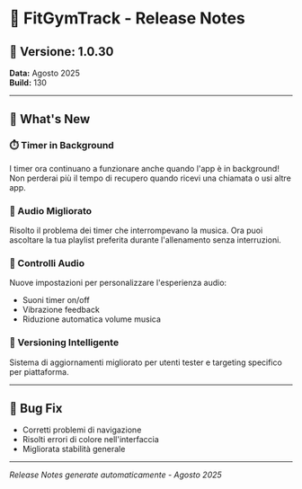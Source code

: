 # 🚀 FitGymTrack - Release Notes

## 📱 Versione: 1.0.30
**Data:** Agosto 2025  
**Build:** 130

---

## 🎯 What's New

### ⏱️ Timer in Background
I timer ora continuano a funzionare anche quando l'app è in background! Non perderai più il tempo di recupero quando ricevi una chiamata o usi altre app.

### 🎵 Audio Migliorato
Risolto il problema dei timer che interrompevano la musica. Ora puoi ascoltare la tua playlist preferita durante l'allenamento senza interruzioni.

### 🔧 Controlli Audio
Nuove impostazioni per personalizzare l'esperienza audio:
- Suoni timer on/off
- Vibrazione feedback
- Riduzione automatica volume musica

### 🎯 Versioning Intelligente
Sistema di aggiornamenti migliorato per utenti tester e targeting specifico per piattaforma.

---

## 🐛 Bug Fix
- Corretti problemi di navigazione
- Risolti errori di colore nell'interfaccia
- Migliorata stabilità generale

---

*Release Notes generate automaticamente - Agosto 2025* 